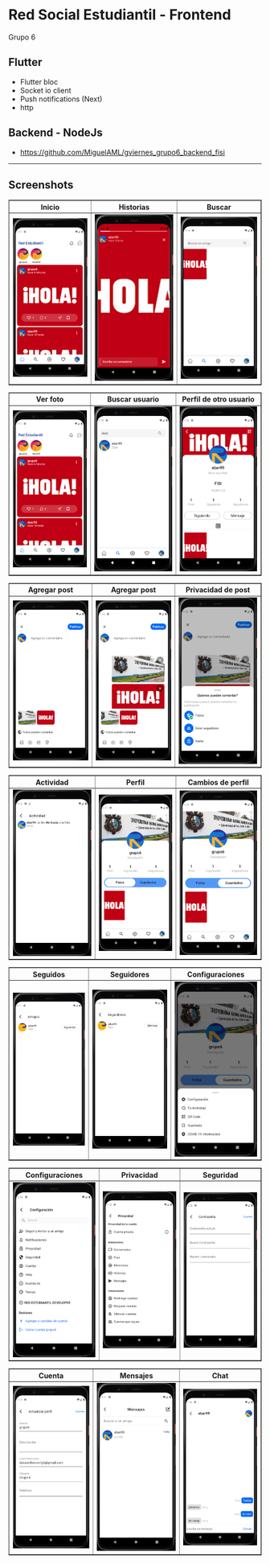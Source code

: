 # Red Social Estudiantil - Frontend

Grupo 6

## Flutter

- Flutter bloc
- Socket io client
- Push notifications (Next)
- http

## Backend - NodeJs

- https://github.com/MiguelAML/gviernes_grupo6_backend_fisi

---

## Screenshots

<table border>
    <tr>
        <th style="text-align:center">Inicio</th>
        <th style="text-align:center">Historias</th>
        <th style="text-align:center">Buscar</th>
    </tr>
    <tr>
        <td><img src="./screenshots/home.png" alt="" width="200"></td>
        <td><img src="./screenshots/story.png" alt="" width="200"></td>
        <td><img src="./screenshots/search-home.png" alt="" width="200"></td>
    <tr>
</table>

<table border>
    <tr>
        <th style="text-align:center">Ver foto</th>
        <th style="text-align:center">Buscar usuario</th>
        <th style="text-align:center">Perfil de otro usuario</th>
    </tr>
    <tr>
        <td><img src="./screenshots/home.png" alt="" width="200"></td>
        <td><img src="./screenshots/search-user.png" alt="" width="200"></td>
        <td><img src="./screenshots/account-another-user.png" alt="" width="200"></td>
    <tr>
</table>

<table border>
    <tr>
        <th style="text-align:center">Agregar post</th>
        <th style="text-align:center">Agregar post</th>
        <th style="text-align:center">Privacidad de post</th>
    </tr>
    <tr>
        <td><img src="./screenshots/add-new-post.png" alt="" width="200"></td>
        <td><img src="./screenshots/add-new-post-1.png" alt="" width="200"></td>
        <td><img src="./screenshots/add-new-post-privacy.png" alt="" width="200"></td>
    <tr>
</table>

<table border>
    <tr>
        <th style="text-align:center">Actividad</th>
        <th style="text-align:center">Perfil</th>
        <th style="text-align:center">Cambios de perfil</th>
    </tr>
    <tr>
        <td><img src="./screenshots/activity.png" alt="" width="200"></td>
        <td><img src="./screenshots/my-profile.png" alt="" width="200"></td>
        <td><img src="./screenshots/my-profile-two.png" alt="" width="200"></td>
    <tr>
</table>

<table border>
    <tr>
        <th style="text-align:center">Seguidos</th>
        <th style="text-align:center">Seguidores</th>
        <th style="text-align:center">Configuraciones</th>
    </tr>
    <tr>
        <td><img src="./screenshots/friends.png" alt="" width="200"></td>
        <td><img src="./screenshots/followers.png" alt="" width="200"></td>
        <td><img src="./screenshots/settings-modal.png" alt="" width="200"></td>
    <tr>
</table>

<table border>
    <tr>
        <th style="text-align:center">Configuraciones</th>
        <th style="text-align:center">Privacidad</th>
        <th style="text-align:center">Seguridad</th>
    </tr>
    <tr>
        <td><img src="./screenshots/settings.png" alt="" width="200"></td>
        <td><img src="./screenshots/privacy.png" alt="" width="200"></td>
        <td><img src="./screenshots/security.png" alt="" width="200"></td>
    <tr>
</table>

<table border>
    <tr>
        <th style="text-align:center">Cuenta</th>
        <th style="text-align:center">Mensajes</th>
        <th style="text-align:center">Chat</th>
    </tr>
    <tr>
        <td><img src="./screenshots/account.png" alt="" width="200"></td>
        <td><img src="./screenshots/list-messages.png" alt="" width="200"></td>
        <td><img src="./screenshots/chat.png" alt="" width="200"></td>
    <tr>
</table>